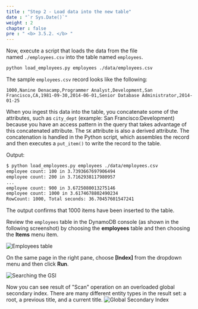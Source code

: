 ```yaml
---
title : "Step 2 - Load data into the new table"
date : "`r Sys.Date()`"
weight : 2
chapter : false
pre : " <b> 3.5.2. </b> "
---
```

Now, execute a script that loads the data from the file named `./employees.csv` into the table named `employees`.

```bash
python load_employees.py employees ./data/employees.csv
```

The sample `employees.csv` record looks like the following:

```csv
1000,Nanine Denacamp,Programmer Analyst,Development,San Francisco,CA,1981-09-30,2014-06-01,Senior Database Administrator,2014-01-25
```

When you ingest this data into the table, you concatenate some of the attributes, such as `city_dept` (example: San Francisco:Development) because you have an access pattern in the query that takes advantage of this concatenated attribute. The `SK` attribute is also a derived attribute. The concatenation is handled in the Python script, which assembles the record and then executes a `put_item()` to write the record to the table.

Output:

```txt
$ python load_employees.py employees ./data/employees.csv
employee count: 100 in 3.7393667697906494
employee count: 200 in 3.7162938117980957
...
employee count: 900 in 3.6725080013275146
employee count: 1000 in 3.6174678802490234
RowCount: 1000, Total seconds: 36.70457601547241
```

The output confirms that 1000 items have been inserted to the table.

Review the `employees` table in the DynamoDB console (as shown in the following screenshot) by choosing the **employees** table and then choosing the **Items** menu item.

![Employees table](/images/3/3.5/2.png)

On the same page in the right pane, choose **[Index]** from the dropdown menu and then click **Run**.

![Searching the GSI](/images/3/3.5/3.png)

Now you can see result of "Scan" operation on an overloaded global secondary index. There are many different entity types in the result set: a root, a previous title, and a current title. ![Global Secondary Index](/images/3/3.5/4.png)
